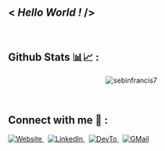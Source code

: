 <br>

## __< *Hello World !* />__ 

<br>

<h2>Github Stats 📊📈 :</h2>
<p align="center"><img src="https://github-readme-stats.vercel.app/api?username=sebinfrancis7&theme=rose_pine&show_icons=true&hide_border=true" alt="sebinfrancis7" /></p>
<br>
<h2>Connect with me 🤝 :</h2>   
   <a href="https://sebinfrancis7.github.io/portfolio/" target="_blank">
    <img alt="Website" src="https://img.shields.io/badge/Portfolio-Website-white?style=for-the-badge">
   </a>
   &nbsp
   <a href="https://www.linkedin.com/in/sebinfrancis" target="_blank">
    <img alt="LinkedIn" src="https://img.shields.io/badge/LinkedIn-0077B5?style=for-the-badge&logo=linkedin&logoColor=white">
   </a>
   &nbsp
   <a href="https://dev.to/sebinfrancis7" target="_blank">
    <img alt="DevTo" src="https://img.shields.io/badge/dev.to-0A0A0A?style=for-the-badge&logo=dev.to&logoColor=white">
   </a>
   &nbsp
   <a href="mailto:sebin.k.francis07@gmail.com" target="_blank">
    <img alt="GMail" src="https://img.shields.io/badge/Gmail-D14836?style=for-the-badge&logo=gmail&logoColor=white">
   </a>
